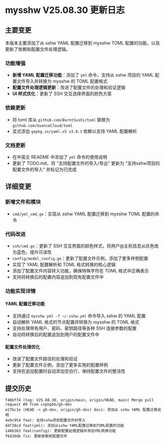 # mysshw V25.08.30 更新日志

## 主要变更

本版本主要添加了从 sshw YAML 配置迁移到 mysshw TOML 配置的功能，以及更新了依赖和配置文件处理逻辑。

### 功能增强
- **新增 YAML 配置迁移功能**：添加了 `yml` 命令，支持从 sshw 项目的 YAML 配置文件导入并转换为 mysshw 的 TOML 配置格式
- **配置文件处理逻辑更新**：改进了配置文件的处理和验证逻辑
- **UI 样式优化**：更新了 SSH 交互选择界面的颜色方案

### 依赖更新
- 将 toml 库从 `github.com/BurntSushi/toml` 替换为 `github.com/GuanceCloud/toml`
- 显式添加 `gopkg.in/yaml.v3 v3.0.1` 依赖以支持 YAML 配置解析

### 文档更新
- 在中英文 README 中添加了 `yml` 命令的使用说明
- 更新了 TODO.md，将 "支持配置文件的导入/导出" 更新为 "支持sshw项目的配置文件的导入" 并标记为已完成

## 详细变更

### 新增文件和模块
- `cmd/yml_cmd.go`：实现从 sshw YAML 配置迁移到 mysshw TOML 配置的命令

### 代码改进
- `ssh/cmd.go`：更新了 SSH 交互界面的颜色样式，将用户@主机信息从灰色改为蓝色，提升可读性
- `config/model_config.go`：更新了配置文件示例，添加了更多样例配置
- 实现了 YAML 配置解析和 TOML 格式转换的核心逻辑
- 添加了配置文件内容转义功能，确保特殊字符在 TOML 格式中正确表示
- 支持将转换后的配置内容追加到现有配置文件中

### 功能实现详情

#### YAML 配置迁移功能
- 支持通过 `mysshw yml -f ~/.sshw.yml` 命令导入 sshw 的 YAML 配置
- 自动解析 YAML 格式的节点配置并转换为 mysshw 的 TOML 格式
- 支持处理带有用户、密码、密钥路径等各种 SSH 连接参数的配置
- 自动将转换后的配置追加到用户的配置文件中

#### 配置文件处理优化
- 改进了配置文件路径的处理和验证
- 更新了配置文件示例，添加了更多实用的配置样例
- 支持在追加配置时自动添加空白行，保持配置文件的整洁性

## 提交历史

```
f46bf74 (tag: V25.08.30, origin/main, origin/HEAD, main) Merge pull request #9 from cnphpbb/gh-dev
e27bc1e (HEAD -> gh-dev, origin/gh-dev) docs: 添加从 sshw YAML 配置迁移说明
4e9c954 feat: 支持sshw项目配置文件的导入
d4f38cd feat(yml): 添加从sshw YAML配置迁移到TOML配置的功能
148b363 feat(config): 更新配置处理逻辑并添加YML转换功能
f6420db fix: 更新依赖和配置文件
```